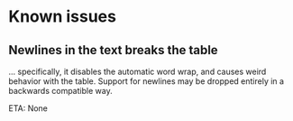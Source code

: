 # Known issues

## Newlines in the text breaks the table

... specifically, it disables the automatic word wrap, and causes weird behavior with the table. Support for newlines may be dropped entirely in a backwards compatible way.

ETA: None
